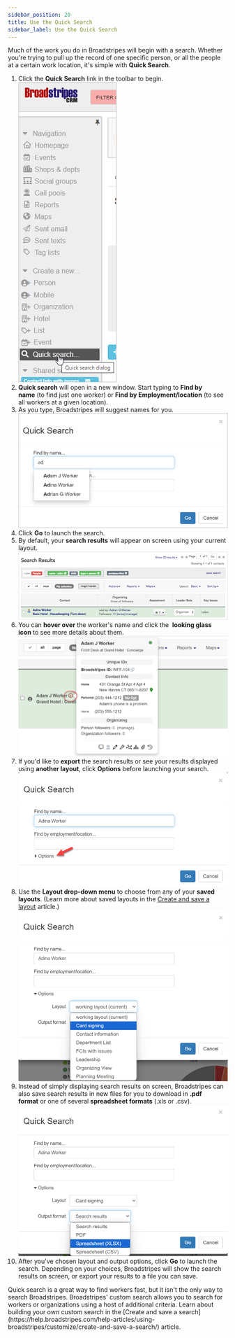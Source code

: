 ```yaml
---
sidebar_position: 20
title: Use the Quick Search
sidebar_label: Use the Quick Search
---
```


Much of the work you do in Broadstripes will begin with a search. Whether you're trying to pull up the record of one specific person, or all the people at a certain work location, it's simple with **Quick Search**.
1. Click the **Quick Search** link in the toolbar to begin.
    ![](/images/getting-started/LeftNavPanel-Quick-Search.png)
2. **Quick search** will open in a new window. Start typing to **Find by name** (to find just one worker) or **Find by Employment/location** (to see all workers at a given location).
3. As you type, Broadstripes will suggest names for you.![](/images/getting-started/6083fd6-QuickSearchPerson.png)
1. Click **Go** to launch the search.
2. By default, your **search results** will appear on screen using your current layout.![](/images/getting-started/1413c91-QuickSearchPersonResults.png)
3. You can **hover over** the worker's name and click the  **looking glass icon** to see more details about them.![QuickSearchZoom](/images/getting-started/7a61fc2-QuickSearchZoom.png)
4. If you'd like to **export** the search results or see your results displayed using **another layout**, click **Options** before launching your search.![QuickSearchOptions](/images/getting-started/9948a56-QuickSearchOptions.png)
5. Use the **Layout drop-down menu** to choose from any of your **saved layouts**. (Learn more about saved layouts in the [Create and save a layout](https://help.broadstripes.com/help-articles/using-broadstripes/customize/save-a-layout/) article.)![QuickSearchOptionsLayout](/images/getting-started/04882b7-QuickSearchOptionsLayout.png)
6. Instead of simply displaying search results on screen, Broadstripes can also save search results in new files for you to download in **.pdf format** or one of several **spreadsheet formats** (.xls or .csv).![QuickSearchOptionsOutput](/images/getting-started/a283344-QuickSearchOptionsOutput.png)
7. After you've chosen layout and output options, click **Go** to launch the search. Depending on your choices, Broadstripes will show the search results on screen, or export your results to a file you can save.

<Note>
Quick search is a great way to find workers fast, but it isn't the only way to search Broadstripes. Broadstripes' custom search allows you to search for workers or organizations using a host of additional criteria. Learn about building your own custom search in the [Create and save a search](https://help.broadstripes.com/help-articles/using-broadstripes/customize/create-and-save-a-search/) article.
</Note>